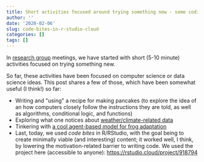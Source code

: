 ```yaml
---
title: Short activities focused around trying something new - some coding and data science-related examples 
author: ''
date: '2020-02-06'
slug: code-bites-in-r-studio-cloud
categories: []
tags: []
---
```


In [research group](https://makingdatasciencecount.com) meetings, we have started with short (5-10 minute) activities focused on trying something new. 

So far, these activities have been focused on computer science or data science ideas. This post shares a few of those, which have been somewhat useful (I think!) so far:

- Writing and "using" a recipe for making pancakes (to explore the idea of an how computers closely follow the instructions they are told, as well as algorithms, conditional logic, and functions)
- Exploring what one notices about [weather/climate-related data](https://www.nytimes.com/interactive/2020/world/year-in-weather.html#tys)
- Tinkering with [a cool agent-based model for frog adaptation](https://litl.sesp.northwestern.edu/FrogPond/index.html?debug=true)
- Last, today, we used *code bites* in R/RStudio, with the goal being to create minimally viable (and interesting) content; it worked well, I think, by lowering the motivation-related barrier to writing code. We used the project here (accessible to anyone): https://rstudio.cloud/project/918794
